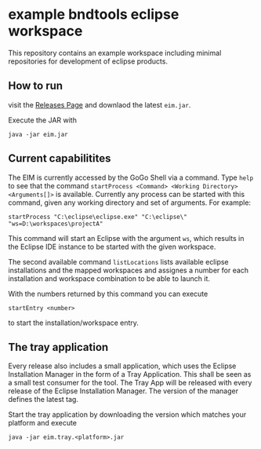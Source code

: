# example bndtools eclipse workspace
This repository contains an example workspace including minimal repositories for development of eclipse products.

## How to run

visit the [Releases Page](https://github.com/A7exSchin/EclipseInstallationManager/releases) and downlaod the latest `eim.jar`.

Execute the JAR with

```
java -jar eim.jar
```

## Current capabilitites

The EIM is currently accessed by the GoGo Shell via a command. Type `help` to see that the command `startProcess <Command> <Working Directory> <Arguments[]>` is available.
Currently any process can be started with this command, given any working directory and set of arguments.
For example:

```
startProcess "C:\eclipse\eclipse.exe" "C:\eclipse\" "ws=D:\workspaces\projectA"
```

This command will start an Eclipse with the argument `ws`, which results in the Eclipse IDE instance to be started with the given workspace.

The second available command `listLocations` lists available eclipse installations and the mapped workspaces and assignes a number for each installation and workspace combination to be able to launch it. 

With the numbers returned by this command you can execute
```
startEntry <number>
```
to start the installation/workspace entry.

## The tray application
Every release also includes a small application, which uses the Eclipse Installation Manager in the form of a Tray Application. This shall be seen as a small test consumer for the tool.
The Tray App will be released with every release of the Eclipse Installation Manager. The version of the manager defines the latest tag.

Start the tray application by downloading the version which matches your platform and execute
```
java -jar eim.tray.<platform>.jar
```